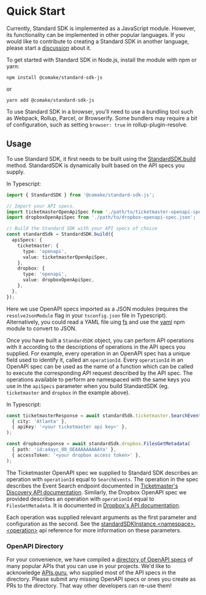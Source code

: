 # Quick Start

Currently, Standard SDK is implemented as a JavaScript module. However, its functionality can be implemented in other popular languages. If you would like to contribute to creating a Standard SDK in another language, please start a [discussion](https://github.com/comake/standard-sdk-js/discussions) about it.

To get started with Standard SDK in Node.js, install the module with npm or yarn:

```shell
npm install @comake/standard-sdk-js
```

or

```shell
yarn add @comake/standard-sdk-js
```

To use Standard SDK in a browser, you'll need to use a bundling tool such as Webpack, Rollup, Parcel, or Browserify. Some bundlers may require a bit of configuration, such as setting `browser: true` in rollup-plugin-resolve.

## Usage

To use Standard SDK, it first needs to be built using the [StandardSDK.build](../reference/api-reference.md#standardsdkbuildoptions) method. StandardSDK is dynamically built based on the API specs you supply.

In Typescript:
```typescript
import { StandardSDK } from '@comake/standard-sdk-js';

// Import your API specs. 
import ticketmasterOpenApiSpec from './path/to/ticketmaster-openapi-spec.json';
import dropboxOpenApiSpec from './path/to/dropbox-openapi-spec.json';

// Build the Standard SDK with your API specs of choice
const standardSdk = StandardSDK.build({
  apiSpecs: {
    ticketmaster: {
      type: 'openapi',
      value: ticketmasterOpenApiSpec,
    },
    dropbox: {
      type: 'openapi',
      value: dropboxOpenApiSpec,
    },
  },
});
```
Here we use OpenAPI specs imported as a JSON modules (requires the `resolveJsonModule` flag in your `tsconfig.json` file in Typescript). Alternatively, you could read a YAML file uing [fs](https://nodejs.org/api/fs.html#file-system) and use the [yaml](https://www.npmjs.com/package/yaml) npm module to convert to JSON.

Once you have built a `StandardSDK` object, you can perform API operations with it according to the descriptions of operations in the API specs you supplied. For example, every operation in an OpenAPI spec has a unique field used to identify it, called an `operationId`. Every `operationId` in an OpenAPI spec can be used as the name of a function which can be called to execute the corresponding API request described by the API spec. The operations available to perform are namespaced with the same keys you use in the `apiSpecs` parameter when you build StandardSDK (eg. `ticketmaster` and `dropbox` in the example above).

In Typescript:
```typescript
const ticketmasterResponse = await standardSdk.ticketmaster.SearchEvents(
  { city: 'Atlanta' },
  { apiKey: '<your ticketmaster api key>' },
);

const dropboxResponse = await standardSdk.dropbox.FilesGetMetadata(
  { path: 'id:a4ayc_80_OEAAAAAAAAAYa' },
  { accessToken: '<your dropbox access token>' },
);
```
The Ticketmaster OpenAPI spec we supplied to Standard SDK describes an operation with `operationId` equal to `SearchEvents`. The operation in the spec describes the Event Search endpoint documented in [Ticketmaster's Discovery API documentation](https://developer.ticketmaster.com/products-and-docs/apis/discovery-api/v2/#search-events-v2). Similarly, the Dropbox OpenAPI spec we provided describes an operation with `operationId` equal to `FilesGetMetadata`. It is documented in [Dropbox's API documentation](https://www.dropbox.com/developers/documentation/http/documentation#files-get_metadata).

Each operation was supplied relevant arguments as the first parameter and configuration as the second. See the [standardSDKInstance.\<namespace\>.\<operation\>](../reference/api-reference.md#standardsdkinstancenamespaceoperationargs-configuration-options) api reference for more information on these parameters.

### OpenAPI Directory
For your convenience, we have compiled a [directory of OpenAPI specs](https://github.com/comake/openapi-directory) of many popular APIs that you can use in your projects. We'd like to acknowledge [APIs.guru](https://apis.guru/), who supplied most of the API specs in the directory. Please submit any missing OpenAPI specs or ones you create as PRs to the directory. That way other developers can re-use them!
